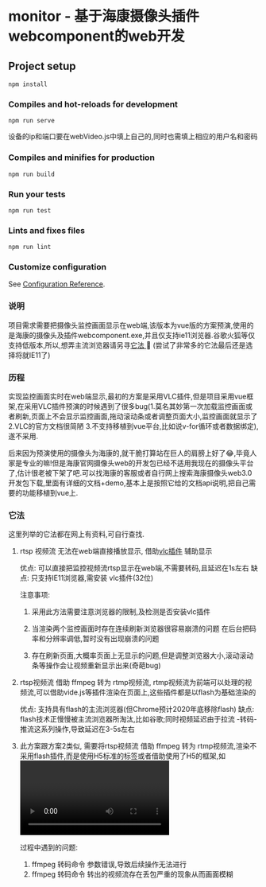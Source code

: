 # monitor - 基于海康摄像头插件webcomponent的web开发

## Project setup
```
npm install
```

### Compiles and hot-reloads for development
```
npm run serve
```

设备的ip和端口要在webVideo.js中填上自己的,同时也需填上相应的用户名和密码

### Compiles and minifies for production

```
npm run build
```

### Run your tests
```
npm run test
```

### Lints and fixes files
```
npm run lint
```

### Customize configuration
See [Configuration Reference](https://cli.vuejs.org/config/).

### 说明
项目需求需要把摄像头监控画面显示在web端,该版本为vue版的方案预演,使用的是海康的摄像头及插件webcomponent.exe,并且仅支持ie11浏览器.谷歌火狐等仅支持低版本,所以,想弄主流浏览器请另寻[它法 ​](#它法):new_moon_with_face:   (尝试了非常多的它法最后还是选择将就IE11了)

### 历程
实现监控画面实时在web端显示,最初的方案是采用VLC插件,但是项目采用vue框架,在采用VLC插件预演的时候遇到了很多bug(1.莫名其妙第一次加载监控画面或者刷新,页面上不会显示监控画面,拖动滚动条或者调整页面大小,监控画面就显示了 2.VLC的官方文档很简陋 3.不支持移植到vue平台,比如说v-for循环或者数据绑定),遂不采用.

后来因为预演使用的摄像头为海康的,就干脆打算站在巨人的肩膀上好了:joy:,毕竟人家是专业的嘛!但是海康官网摄像头web的开发包已经不适用我现在的摄像头平台了,估计很老被下架了吧.可以找海康的客服或者自行网上搜索海康摄像头web3.0开发包下载,里面有详细的文档+demo,基本上是按照它给的文档api说明,把自己需要的功能移植到vue上.

### 它法

这里列举的它法都在网上有资料,可自行查找.

1. rtsp 视频流 无法在web端直接播放显示, 借助[vlc插件](https://mirrors.tuna.tsinghua.edu.cn/videolan-ftp/vlc/3.0.8/win32/vlc-3.0.8-win32.exe) 辅助显示

   优点: 可以直接把监控视频流rtsp显示在web端,不需要转码,且延迟在1s左右
   缺点: 只支持IE11浏览器,需安装 vlc插件(32位)

   注意事项:

   1. 采用此方法需要注意浏览器的限制,及检测是否安装vlc插件

   2. 当渲染两个监控画面时存在连续刷新浏览器很容易崩溃的问题
      在后台把码率和分辨率调低,暂时没有出现崩溃的问题

   3. 存在刷新页面,大概率页面上无显示的问题,但是调整浏览器大小,滚动滚动条等操作会让视频重新显示出来(奇葩bug)

2. rtsp视频流 借助 ffmpeg 转为 rtmp视频流,  rtmp视频流为前端可以处理的视频流,可以借助vide.js等插件渲染在页面上,这些插件都是以flash为基础渲染的

   优点: 支持具有flash的主流浏览器(但Chrome预计2020年底移除flash)
   缺点: flash技术正慢慢被主流浏览器所淘汰,比如谷歌;同时视频延迟由于拉流 -转码- 推流这系列操作,导致延迟在3-5s左右

3. 此方案跟方案2类似, 需要将rtsp视频流 借助 ffmpeg 转为 rtmp视频流,渲染不采用flash插件,而是使用H5标准的标签或者借助使用了H5的框架,如<video><canvas>标签和b站的开源框架flv.js (该方案未实现)
   优点: 可以不借助vlc插件和flash插件,同时可以兼容主流浏览器
   缺点: 后端转码需要占用大量cpu,同时转码也需要时间导致延时

   过程中遇到的问题:

   1. ffmpeg 转码命令 参数错误,导致后续操作无法进行
   2. ffmpeg 转码命令 转出的视频流存在丢包严重的现象从而画面模糊

